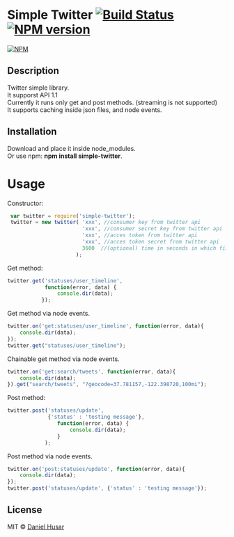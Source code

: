 # Simple Twitter [![Build Status](https://travis-ci.org/danielhusar/simple-twitter.svg?branch=master)](https://travis-ci.org/danielhusar/simple-twitter) [![NPM version](https://badge.fury.io/js/simple-twitter.svg)](http://badge.fury.io/js/simple-twitter)

[![NPM](https://nodei.co/npm/simple-twitter.png)](https://nodei.co/npm/simple-twitter/)

## Description

Twitter simple library.<br>
It supporst API 1.1<br>
Currently it runs only get and post methods. (streaming is not supported)<br>
It supports caching inside json files, and node events.

## Installation
Download and place it inside node_modules.<br>
Or use npm: <b>npm install simple-twitter</b>.

# Usage

Constructor:
```javascript
 var twitter = require('simple-twitter');
 twitter = new twitter( 'xxx', //consumer key from twitter api
						'xxx', //consumer secret key from twitter api
						'xxx', //acces token from twitter api
			 			'xxx', //acces token secret from twitter api
						3600  //(optional) time in seconds in which file should be cached (only for get requests), put false for no caching
		      		  );
```

Get method:
```javascript
twitter.get('statuses/user_timeline',
			function(error, data) {
				console.dir(data);
		   });
```
Get method via node events.
```javascript
twitter.on('get:statuses/user_timeline', function(error, data){
	console.dir(data);
});
twitter.get("statuses/user_timeline");
```

Chainable get method via node events.
```javascript
twitter.on('get:search/tweets', function(error, data){
	console.dir(data);
}).get("search/tweets", "?geocode=37.781157,-122.398720,100mi");
```

Post method:
```javascript
twitter.post('statuses/update',
			 {'status' : 'testing message'},
				function(error, data) {
					console.dir(data);
				}
			);
```
Post method via node events.
```javascript
twitter.on('post:statuses/update', function(error, data){
	console.dir(data);
});
twitter.post('statuses/update', {'status' : 'testing message'});
```

## License

MIT © [Daniel Husar](https://github.com/danielhusar)
